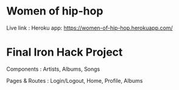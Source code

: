 # Women of hip-hop

Live link : 
Heroku app: https://women-of-hip-hop.herokuapp.com/

# Final Iron Hack Project

Components : Artists, Albums, Songs

Pages & Routes : Login/Logout, Home, Profile, Albums

